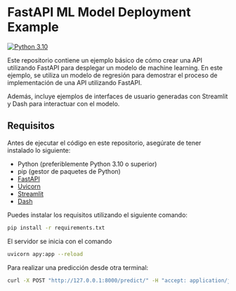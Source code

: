 # FastAPI ML Model Deployment Example

[![Python 3.10](https://img.shields.io/badge/Python-3.10-blue.svg)](https://www.python.org/downloads/release/python-3101/)

Este repositorio contiene un ejemplo básico de cómo crear una API utilizando FastAPI para desplegar un modelo de machine learning. En este ejemplo, se utiliza un modelo de regresión para demostrar el proceso de implementación de una API utilizando FastAPI.

Además, incluye ejemplos de interfaces de usuario generadas con Streamlit y Dash para interactuar con el modelo.

## Requisitos

Antes de ejecutar el código en este repositorio, asegúrate de tener instalado lo siguiente:

- Python (preferiblemente Python 3.10 o superior)
- pip (gestor de paquetes de Python)
- [FastAPI](https://fastapi.tiangolo.com/)
- [Uvicorn](https://www.uvicorn.org/)
- [Streamlit](https://streamlit.io/)
- [Dash](https://dash.plotly.com/)

Puedes instalar los requisitos utilizando el siguiente comando:

```bash
pip install -r requirements.txt
```

El servidor se inicia con el comando

```bash
uvicorn apy:app --reload
```

Para realizar una predicción desde otra terminal:

```bash
curl -X POST "http://127.0.0.1:8000/predict/" -H "accept: application/json" -H "Content-Type: application/json" -d "{\"hours\": 5.0}"
```
